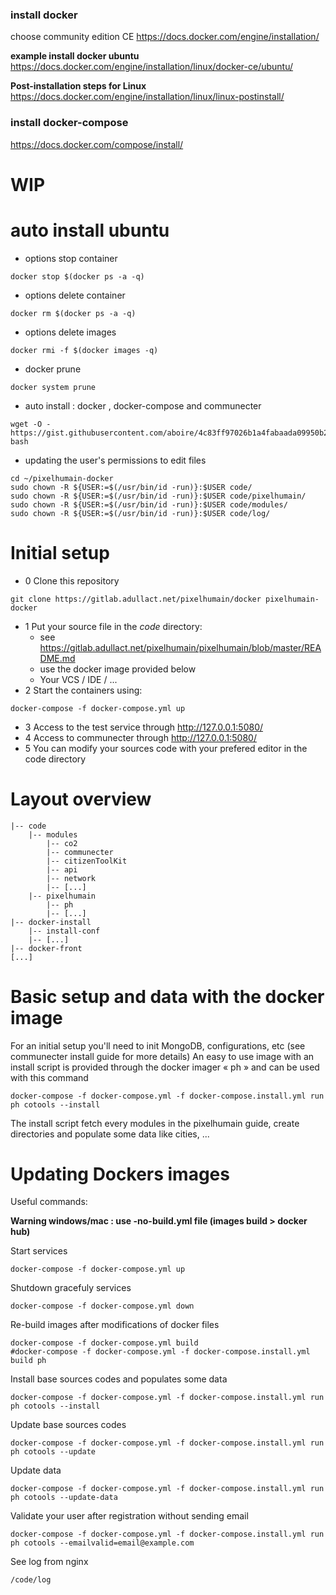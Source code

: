 ### install docker
choose community edition CE
https://docs.docker.com/engine/installation/

**example install docker ubuntu**
https://docs.docker.com/engine/installation/linux/docker-ce/ubuntu/

**Post-installation steps for Linux**
https://docs.docker.com/engine/installation/linux/linux-postinstall/

### install docker-compose
https://docs.docker.com/compose/install/

# WIP

# auto install ubuntu

* options stop container
```
docker stop $(docker ps -a -q)
```
* options delete container
```
docker rm $(docker ps -a -q)
```
* options delete images
```
docker rmi -f $(docker images -q)
```
* docker prune
```
docker system prune
```

* auto install : docker , docker-compose and communecter
```
wget -O - https://gist.githubusercontent.com/aboire/4c83ff97026b1a4fabaada09950b2fc8/raw/install.sh| bash
```
* updating the user's permissions to edit files
```
cd ~/pixelhumain-docker
sudo chown -R ${USER:=$(/usr/bin/id -run)}:$USER code/
sudo chown -R ${USER:=$(/usr/bin/id -run)}:$USER code/pixelhumain/
sudo chown -R ${USER:=$(/usr/bin/id -run)}:$USER code/modules/
sudo chown -R ${USER:=$(/usr/bin/id -run)}:$USER code/log/
```
# Initial setup
* 0 Clone this repository
```
git clone https://gitlab.adullact.net/pixelhumain/docker pixelhumain-docker
```
* 1 Put your source file in the *code* directory:
    - see https://gitlab.adullact.net/pixelhumain/pixelhumain/blob/master/README.md
    - use the docker image provided below
    - Your VCS / IDE / ...
* 2 Start the containers using:
```
docker-compose -f docker-compose.yml up
```
* 3 Access to the test service through http://127.0.0.1:5080/
* 4 Access to communecter through http://127.0.0.1:5080/
* 5 You can modify your sources code with your prefered editor in the code directory

# Layout overview

```
|-- code
    |-- modules
        |-- co2
        |-- communecter
        |-- citizenToolKit
        |-- api
        |-- network
        |-- [...]
    |-- pixelhumain
        |-- ph
        |-- [...]
|-- docker-install
    |-- install-conf
    |-- [...]
|-- docker-front
[...]
```

# Basic setup and data with the docker image
  For an initial setup you'll need to init MongoDB, configurations, etc (see
  communecter install guide for more details)
  An easy to use image with an install script is provided through the docker
  imager « ph » and can be used with this command
```
docker-compose -f docker-compose.yml -f docker-compose.install.yml run ph cotools --install
```
  The install script fetch every modules in the pixelhumain guide, create directories
  and populate some data like cities, ...

# Updating Dockers images
Useful commands:

**Warning windows/mac : use -no-build.yml file (images build > docker hub)**

Start services
```
docker-compose -f docker-compose.yml up
```
Shutdown gracefuly services
```
docker-compose -f docker-compose.yml down
```
Re-build images after modifications of docker files
```
docker-compose -f docker-compose.yml build
#docker-compose -f docker-compose.yml -f docker-compose.install.yml build ph
```
Install base sources codes and populates some data
```
docker-compose -f docker-compose.yml -f docker-compose.install.yml run ph cotools --install
```
Update base sources codes
```
docker-compose -f docker-compose.yml -f docker-compose.install.yml run ph cotools --update
```
Update data
```
docker-compose -f docker-compose.yml -f docker-compose.install.yml run ph cotools --update-data
```
Validate your user after registration without sending email
```
docker-compose -f docker-compose.yml -f docker-compose.install.yml run ph cotools --emailvalid=email@example.com 
```
See log from nginx
```
/code/log
```
